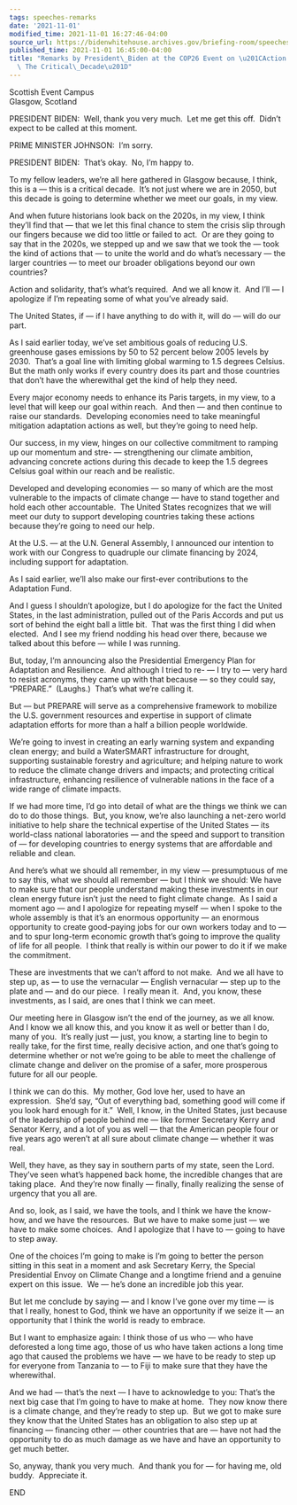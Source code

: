 ```yaml
---
tags: speeches-remarks
date: '2021-11-01'
modified_time: 2021-11-01 16:27:46-04:00
source_url: https://bidenwhitehouse.archives.gov/briefing-room/speeches-remarks/2021/11/01/remarks-by-president-biden-at-the-cop26-event-on-action-and-solidarity-the-critical-decade/
published_time: 2021-11-01 16:45:00-04:00
title: "Remarks by President\_Biden at the COP26 Event on \u201CAction and Solidarity:\
  \ The Critical\_Decade\u201D"
---
```

 
Scottish Event Campus  
Glasgow, Scotland

PRESIDENT BIDEN:  Well, thank you very much.  Let me get this off. 
Didn’t expect to be called at this moment. 

PRIME MINISTER JOHNSON:  I’m sorry. 

PRESIDENT BIDEN:  That’s okay.  No, I’m happy to. 

To my fellow leaders, we’re all here gathered in Glasgow because, I
think, this is a — this is a critical decade.  It’s not just where we
are in 2050, but this decade is going to determine whether we meet our
goals, in my view. 

And when future historians look back on the 2020s, in my view, I think
they’ll find that — that we let this final chance to stem the crisis
slip through our fingers because we did too little or failed to act.  Or
are they going to say that in the 2020s, we stepped up and we saw that
we took the — took the kind of actions that — to unite the world and do
what’s necessary — the larger countries — to meet our broader
obligations beyond our own countries? 

Action and solidarity, that’s what’s required.  And we all know it.  And
I’ll — I apologize if I’m repeating some of what you’ve already said.

The United States, if — if I have anything to do with it, will do — will
do our part. 

As I said earlier today, we’ve set ambitious goals of reducing U.S.
greenhouse gases emissions by 50 to 52 percent below 2005 levels by
2030.  That’s a goal line with limiting global warming to 1.5 degrees
Celsius.  But the math only works if every country does its part and
those countries that don’t have the wherewithal get the kind of help
they need.

Every major economy needs to enhance its Paris targets, in my view, to a
level that will keep our goal within reach.  And then — and then
continue to raise our standards.  Developing economies need to take
meaningful mitigation adaptation actions as well, but they’re going to
need help. 

Our success, in my view, hinges on our collective commitment to ramping
up our momentum and stre- — strengthening our climate ambition,
advancing concrete actions during this decade to keep the 1.5 degrees
Celsius goal within our reach and be realistic. 

Developed and developing economies — so many of which are the most
vulnerable to the impacts of climate change — have to stand together and
hold each other accountable.  The United States recognizes that we will
meet our duty to support developing countries taking these actions
because they’re going to need our help. 

At the U.S. — at the U.N. General Assembly, I announced our intention to
work with our Congress to quadruple our climate financing by 2024,
including support for adaptation. 

As I said earlier, we’ll also make our first-ever contributions to the
Adaptation Fund. 

And I guess I shouldn’t apologize, but I do apologize for the fact the
United States, in the last administration, pulled out of the Paris
Accords and put us sort of behind the eight ball a little bit.  That was
the first thing I did when elected.  And I see my friend nodding his
head over there, because we talked about this before — while I was
running. 

But, today, I’m announcing also the Presidential Emergency Plan for
Adaptation and Resilience.  And although I tried to re- — I try to —
very hard to resist acronyms, they came up with that because — so they
could say, “PREPARE.”  (Laughs.)  That’s what we’re calling it. 

But — but PREPARE will serve as a comprehensive framework to mobilize
the U.S. government resources and expertise in support of climate
adaptation efforts for more than a half a billion people worldwide. 

We’re going to invest in creating an early warning system and expanding
clean energy; and build a WaterSMART infrastructure for drought,
supporting sustainable forestry and agriculture; and helping nature to
work to reduce the climate change drivers and impacts; and protecting
critical infrastructure, enhancing resilience of vulnerable nations in
the face of a wide range of climate impacts. 

If we had more time, I’d go into detail of what are the things we think
we can do to do those things.  But, you know, we’re also launching a
net-zero world initiative to help share the technical expertise of the
United States — its world-class national laboratories — and the speed
and support to transition of — for developing countries to energy
systems that are affordable and reliable and clean. 

And here’s what we should all remember, in my view — presumptuous of me
to say this, what we should all remember — but I think we should: We
have to make sure that our people understand making these investments in
our clean energy future isn’t just the need to fight climate change.  As
I said a moment ago — and I apologize for repeating myself — when I
spoke to the whole assembly is that it’s an enormous opportunity — an
enormous opportunity to create good-paying jobs for our own workers
today and to — and to spur long-term economic growth that’s going to
improve the quality of life for all people.  I think that really is
within our power to do it if we make the commitment.

These are investments that we can’t afford to not make.  And we all have
to step up, as — to use the vernacular — English vernacular — step up to
the plate and — and do our piece.  I really mean it.  And, you know,
these investments, as I said, are ones that I think we can meet.

Our meeting here in Glasgow isn’t the end of the journey, as we all
know.  And I know we all know this, and you know it as well or better
than I do, many of you.  It’s really just — just, you know, a starting
line to begin to really take, for the first time, really decisive
action, and one that’s going to determine whether or not we’re going to
be able to meet the challenge of climate change and deliver on the
promise of a safer, more prosperous future for all our people.

I think we can do this.  My mother, God love her, used to have an
expression.  She’d say, “Out of everything bad, something good will come
if you look hard enough for it.”  Well, I know, in the United States,
just because of the leadership of people behind me — like former
Secretary Kerry and Senator Kerry, and a lot of you as well — that the
American people four or five years ago weren’t at all sure about climate
change — whether it was real.

Well, they have, as they say in southern parts of my state, seen the
Lord.  They’ve seen what’s happened back home, the incredible changes
that are taking place.  And they’re now finally — finally, finally
realizing the sense of urgency that you all are. 

And so, look, as I said, we have the tools, and I think we have the
know-how, and we have the resources.  But we have to make some just — we
have to make some choices.  And I apologize that I have to — going to
have to step away. 

One of the choices I’m going to make is I’m going to better the person
sitting in this seat in a moment and ask Secretary Kerry, the Special
Presidential Envoy on Climate Change and a longtime friend and a genuine
expert on this issue.  We — he’s done an incredible job this year. 

But let me conclude by saying — and I know I’ve gone over my time — is
that I really, honest to God, think we have an opportunity if we seize
it — an opportunity that I think the world is ready to embrace. 

But I want to emphasize again: I think those of us who — who have
deforested a long time ago, those of us who have taken actions a long
time ago that caused the problems we have — we have to be ready to step
up for everyone from Tanzania to — to Fiji to make sure that they have
the wherewithal.

And we had — that’s the next — I have to acknowledge to you: That’s the
next big case that I’m going to have to make at home.  They now know
there is a climate change, and they’re ready to step up.  But we got to
make sure they know that the United States has an obligation to also
step up at financing — financing other — other countries that are — have
not had the opportunity to do as much damage as we have and have an
opportunity to get much better.

So, anyway, thank you very much.  And thank you for — for having me, old
buddy.  Appreciate it.

END
